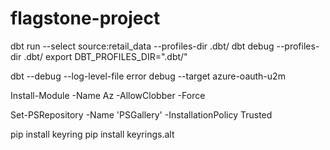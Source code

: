 # flagstone-project
dbt run --select source:retail_data --profiles-dir .dbt/
dbt debug --profiles-dir .dbt/
export DBT_PROFILES_DIR=".dbt/"

dbt --debug --log-level-file error debug --target azure-oauth-u2m


Install-Module -Name Az -AllowClobber -Force


Set-PSRepository -Name 'PSGallery' -InstallationPolicy Trusted



pip install keyring
pip install keyrings.alt
